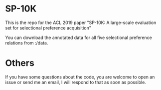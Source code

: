 # SP-10K

This is the repo for the ACL 2019 paper "SP-10K: A large-scale evaluation set for selectional preference acquisition"

You can download the annotated data for all five selectional preference relations from :/data.

# Others
If you have some questions about the code, you are welcome to open an issue or send me an email, I will respond to that as soon as possible.
